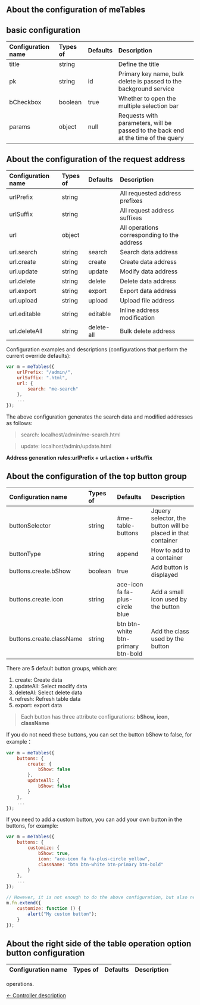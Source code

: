 About the configuration of meTables
-----------------------------------

## basic configuration

Configuration name | Types of | Defaults | Description
:------------------|:-----------|:-----------|:---------------
title              | string     |            | Define the title
pk                 | string     | id         | Primary key name, bulk delete is passed to the background service
bCheckbox          | boolean    | true       | Whether to open the multiple selection bar
params             | object     | null       | Requests with parameters, will be passed to the back end at the time of the query

## About the configuration of the request address
Configuration name | Types of | Defaults | Description
:------------------|:-----------|:-----------|:---------------
urlPrefix          | string     |            | All requested address prefixes
urlSuffix          | string     |            | All request address suffixes
url                | object     |            | All operations corresponding to the address
url.search         | string     | search     | Search data address
url.create         | string     | create     | Create data address
url.update         | string     | update     | Modify data address
url.delete         | string     | delete     | Delete data address
url.export         | string     | export     | Export data address
url.upload         | string     | upload     | Upload file address
url.editable       | string     | editable   | Inline address modification
url.deleteAll      | string     | delete-all | Bulk delete address

Configuration examples and descriptions (configurations that perform the current override defaults):
```js
var m = meTables({
    urlPrefix: "/admin/",
    urlSuffix: ".html",
    url: {
        search: "me-search"  
    },
    ...
}); 
```
The above configuration generates the search data and modified addresses as follows:
> search: localhost/admin/me-search.html

> update: localhost/admin/update.html

**Address generation rules:urlPrefix + url.action + urlSuffix**

## About the configuration of the top button group
Configuration name | Types of | Defaults | Description
:-----------------------|:-----------|:--------------------|:---------------
buttonSelector          | string     | #me-table-buttons                | Jquery selector, the button will be placed in that container
buttonType              | string     | append                           | How to add to a container
buttons.create.bShow    | boolean    | true                             | Add button is displayed
buttons.create.icon     | string     | ace-icon fa fa-plus-circle blue  | Add a small icon used by the button
buttons.create.className| string     | btn btn-white btn-primary btn-bold| Add the class used by the button

There are 5 default button groups, which are:
1. create: Create data
2. updateAll: Select modify data
3. deleteAl: Select delete data
4. refresh: Refresh table data
5. export: export data

> Each button has three attribute configurations: **bShow, icon, className** 

If you do not need these buttons, you can set the button bShow to false, for example：
```js
var m = meTables({
    buttons: {
        create: {
            bShow: false
        },
        updateAll: {
            bShow: false
        }
    },
    ...
});
```

If you need to add a custom button, you can add your own button in the buttons, for example:
```js
var m = meTables({
    buttons: {
        customize: {
            bShow: true,
            icon: "ace-icon fa fa-plus-circle yellow",
            className: "btn btn-white btn-primary btn-bold"
        }
    },
    ...
});

// However, it is not enough to do the above configuration, but also need to add button click processing event, the name and button name consistent
m.fn.extend({
    customize: function () {
        alert("My custom button");
    }
});
```

## About the right side of the table operation option button configuration
Configuration name | Types of | Defaults | Description
:-----------------------|:-----------|:--------------------|:---------------
operations.

[←  Controller description](./controller.md)